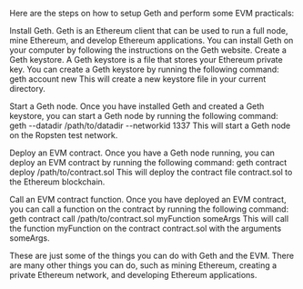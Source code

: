 Here are the steps on how to setup Geth and perform some EVM practicals:

Install Geth. Geth is an Ethereum client that can be used to run a full node, mine Ethereum, and develop Ethereum applications. You can install Geth on your computer by following the instructions on the Geth website.
Create a Geth keystore. A Geth keystore is a file that stores your Ethereum private key. You can create a Geth keystore by running the following command:
     geth account new
This will create a new keystore file in your current directory.

Start a Geth node. Once you have installed Geth and created a Geth keystore, you can start a Geth node by running the following command:
    geth --datadir /path/to/datadir --networkid 1337
This will start a Geth node on the Ropsten test network.

Deploy an EVM contract. Once you have a Geth node running, you can deploy an EVM contract by running the following command:
    geth contract deploy /path/to/contract.sol
This will deploy the contract file contract.sol to the Ethereum blockchain.

Call an EVM contract function. Once you have deployed an EVM contract, you can call a function on the contract by running the following command:
    geth contract call /path/to/contract.sol myFunction someArgs
This will call the function myFunction on the contract contract.sol with the arguments someArgs.

These are just some of the things you can do with Geth and the EVM. There are many other things you can do, such as mining Ethereum, creating a private Ethereum network, and developing Ethereum applications.